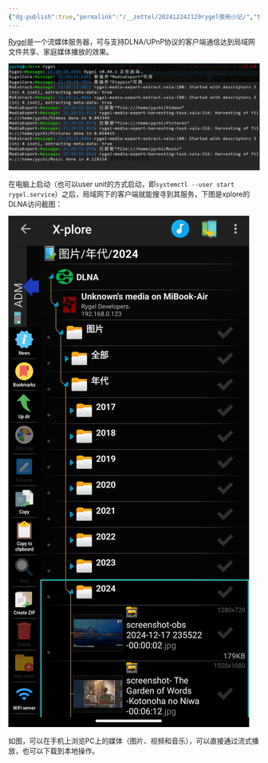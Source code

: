 ```yaml
---
{"dg-publish":true,"permalink":"/__zettel/202412242129rygel使用小记/","title":202412242129,"tags":["rygel","dlna"],"created":"2024-12-24T21:29:35+08:00"}
---
```



[Rygel](https://wiki.archlinux.org/title/Rygel)是一个流媒体服务器，可与支持DLNA/UPnP协议的客户端通信达到局域网文件共享、家庭媒体播放的效果。

![](/img/user/assets/image-20241224.213302.269.png)

在电脑上启动（也可以user unit的方式启动，即`systemctl --user start rygel.service`）之后，局域网下的客户端就能搜寻到其服务，下图是xplore的DLNA访问截图：

![xplore-screenshot|500](/img/user/assets/Screenshot_20241224-213735_X-plore.png)

如图，可以在手机上浏览PC上的媒体（图片、视频和音乐），可以直接通过流式播放，也可以下载到本地操作。